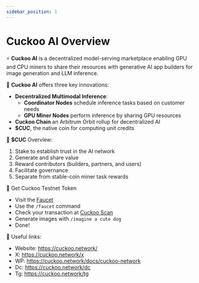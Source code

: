 ```yaml
---
sidebar_position: 1
---
```


# Cuckoo AI Overview

⚡️ **Cuckoo AI** is a decentralized model-serving marketplace enabling GPU and CPU miners to share their resources with generative AI app builders for image generation and LLM inference.

🧠 **Cuckoo AI** offers three key innovations:

- **Decentralized Multimodal Inference**:
  - **Coordinator Nodes** schedule inference tasks based on customer needs
  - **GPU Miner Nodes** perform inference by sharing GPU resources
- **Cuckoo Chain** an Arbitrum Orbit rollup for decentralized AI
- **$CUC**, the native coin for computing unit credits

💎 **$CUC** Overview:

1. Stake to establish trust in the AI network
2. Generate and share value
3. Reward contributors (builders, partners, and users)
4. Facilitate governance
5. Separate from stable-coin miner task rewards

🌊 Get Cuckoo Testnet Token

- Visit the [Faucet](https://cuckoo.network/tg)
- Use the `/faucet` command
- Check your transaction at [Cuckoo Scan](https://scan.cuckoo.network/)
- Generate images with `/imagine a cute dog`
- Done!

🔗 Useful links:

- Website: https://cuckoo.network/
- X: https://cuckoo.network/x
- WP: https://cuckoo.network/docs/cuckoo-network
- Dc: https://cuckoo.network/dc
- Tg: https://cuckoo.network/tg
